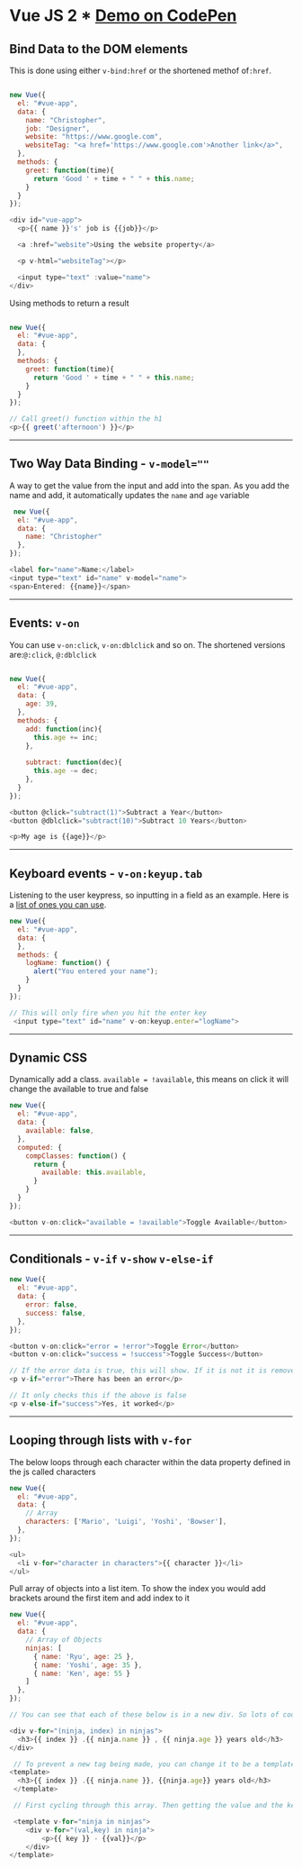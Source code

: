 # Vue JS 2 * [Demo on CodePen](https://codepen.io/kmp/full/QWyVbpq)

## Bind Data to the DOM elements

This is done using either `v-bind:href` or the shortened methof of`:href`.

```javascript

new Vue({
  el: "#vue-app",
  data: {
    name: "Christopher",
    job: "Designer",
    website: "https://www.google.com",
    websiteTag: "<a href='https://www.google.com'>Another link</a>",
  },
  methods: {
    greet: function(time){
      return 'Good ' + time + " " + this.name;
    }
  }
});

<div id="vue-app">
  <p>{{ name }}'s' job is {{job}}</p>

  <a :href="website">Using the website property</a>

  <p v-html="websiteTag"></p>

  <input type="text" :value="name">
</div>

```

Using methods to return a result

```javascript

new Vue({
  el: "#vue-app",
  data: {
  },
  methods: {
    greet: function(time){
      return 'Good ' + time + " " + this.name;
    }
  }
});

// Call greet() function within the h1
<p>{{ greet('afternoon') }}</p>

```

***

 ## Two Way Data Binding - <code>v-model=""</code>

 <p>A way to get the value from the input and add into the span. As you add the name and add, it automatically updates the <code>name</code> and <code>age</code> variable</p>

```javascript
 new Vue({
  el: "#vue-app",
  data: {
    name: "Christopher"
  },
});

<label for="name">Name:</label>
<input type="text" id="name" v-model="name">
<span>Entered: {{name}}</span>

```
***

## Events: <code>v-on</code>

<p>You can use <code>v-on:click</code>, <code>v-on:dblclick</code> and so on. The shortened versions are:<code>@:click</code>, <code>@:dblclick</code></p>

```javascript

new Vue({
  el: "#vue-app",
  data: {
    age: 39,
  },
  methods: {
    add: function(inc){
      this.age += inc;
    },
    
    subtract: function(dec){
      this.age -= dec;
    },
  }
});

<button @click="subtract(1)">Subtract a Year</button>
<button @dblclick="subtract(10)">Subtract 10 Years</button>

<p>My age is {{age}}</p>
```
***
## Keyboard events - <code>v-on:keyup.tab</code>

<p>Listening to the user keypress, so inputting in a field as an example. Here is a <a href="https://vuejs.org/v2/guide/events.html#Key-Modifiers" target="_blank">list of ones you can use</a>.</p>

```javascript
new Vue({
  el: "#vue-app",
  data: {
  },
  methods: {    
    logName: function() {
      alert("You entered your name");
    }
  }
});

// This will only fire when you hit the enter key
 <input type="text" id="name" v-on:keyup.enter="logName">
 ```
***
## Dynamic CSS
<p>Dynamically add a class. <code>available = !available</code>, this means on click it will change the available to true and false</p>

```javascript
new Vue({
  el: "#vue-app",
  data: {
    available: false,
  },
  computed: {
    compClasses: function() {
      return {
        available: this.available,
      }
    }
  }
});

<button v-on:click="available = !available">Toggle Available</button>
 ```
***
 ## Conditionals - <code>v-if</code> <code>v-show</code> <code>v-else-if</code>

```javascript
new Vue({
  el: "#vue-app",
  data: {
    error: false,
    success: false,
  },
});

<button v-on:click="error = !error">Toggle Error</button>
<button v-on:click="success = !success">Toggle Success</button>

// If the error data is true, this will show. If it is not it is removed from the DOM
<p v-if="error">There has been an error</p>

// It only checks this if the above is false
<p v-else-if="success">Yes, it worked</p>
```
***
## Looping through lists with <code>v-for</code>

The below loops through each character within the data  property defined in the js called characters

```javascript
new Vue({
  el: "#vue-app",
  data: {
    // Array
    characters: ['Mario', 'Luigi', 'Yoshi', 'Bowser'],
  },
});

<ul>
  <li v-for="character in characters">{{ character }}</li>
</ul>
```

Pull array of objects into a list item. To show the index you would add brackets around the first item and add index to it

```javascript
new Vue({
  el: "#vue-app",
  data: {
    // Array of Objects
    ninjas: [
      { name: 'Ryu', age: 25 },
      { name: 'Yoshi', age: 35 },
      { name: 'Ken', age: 55 }
    ]
  },
});

// You can see that each of these below is in a new div. So lots of code

<div v-for="(ninja, index) in ninjas">
  <h3>{{ index }} .{{ ninja.name }} , {{ ninja.age }} years old</h3>
</div>

 // To prevent a new tag being made, you can change it to be a template
<template>
  <h3>{{ index }} .{{ ninja.name }}, {{ninja.age}} years old</h3>
 </template>

 // First cycling through this array. Then getting the value and the key from each object.

 <template v-for="ninja in ninjas">
    <div v-for="(val,key) in ninja">
        <p>{{ key }} - {{val}}</p>
    </div>
</template>
 ```